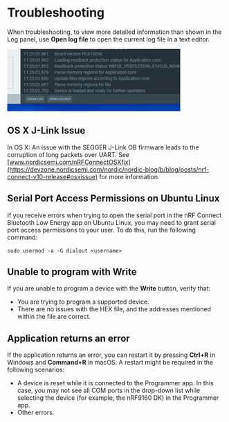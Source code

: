 # Troubleshooting

When troubleshooting, to view more detailed information than shown in the Log panel, use **Open log file** to open the current log file in a text editor.

![Where to open the detailed log file](./screenshots/programmer_app_open_log_file.png "Log window with highlighted Open log file button")

## OS X J-Link Issue

In OS X: An issue with the SEGGER J-Link OB firmware leads to the corruption of long packets over UART. See [www.nordicsemi.com/nRFConnectOSXfix](https://devzone.nordicsemi.com/nordic/nordic-blog/b/blog/posts/nrf-connect-v10-release#osxissue) for more information.

## Serial Port Access Permissions on Ubuntu Linux

If you receive errors when trying to open the serial port in the nRF Connect Bluetooth Low Energy app on Ubuntu Linux, you may need to grant serial port access permissions to your user. To do this, run the following command:

```
sudo usermod -a -G dialout <username>
```

## Unable to program with Write

If you are unable to program a device with the **Write** button, verify that:

- You are trying to program a supported device.
- There are no issues with the HEX file, and the addresses mentioned within the file are correct.

## Application returns an error

If the application returns an error, you can restart it by pressing **Ctrl+R** in Windows and **Command+R** in macOS. A restart might be required in the following scenarios:

- A device is reset while it is connected to the Programmer app. In this case, you may not see all COM ports in the drop-down list while selecting the device (for example, the nRF9160 DK) in the Programmer app.
- Other errors.
